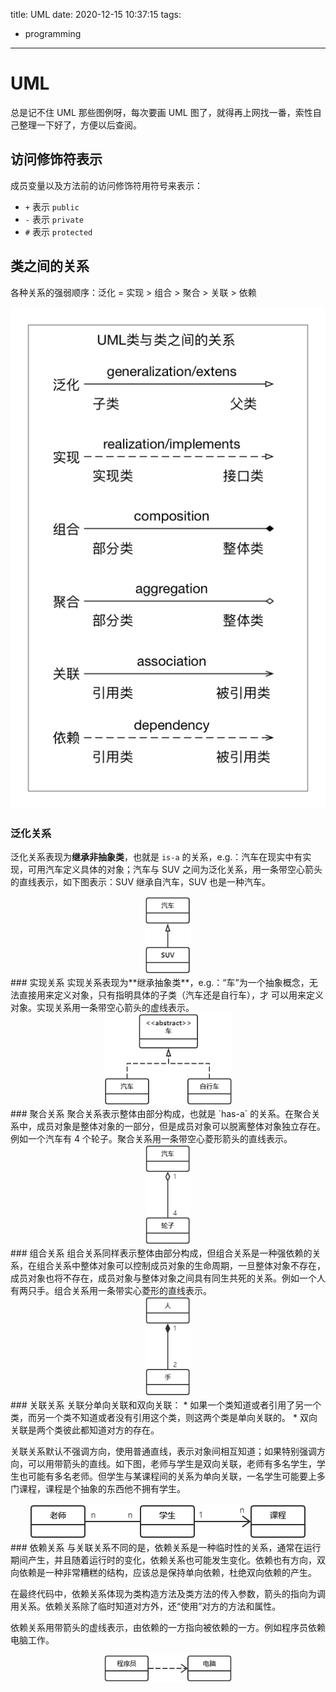 title: UML
date: 2020-12-15 10:37:15
tags:
- programming

---
# UML
总是记不住 UML 那些图例呀，每次要画 UML 图了，就得再上网找一番，索性自己整理一下好了，方便以后查阅。
## 访问修饰符表示

成员变量以及方法前的访问修饰符用符号来表示：
* `+` 表示 `public`
* `-` 表示 `private`
* `#` 表示 `protected`

## 类之间的关系

各种关系的强弱顺序：泛化 = 实现 > 组合 > 聚合 > 关联 > 依赖

![relation](/img/2020-12-15-uml/relation.png)

### 泛化关系
泛化关系表现为**继承非抽象类**，也就是 `is-a` 的关系，e.g.：汽车在现实中有实现，可用汽车定义具体的对象；汽车与 SUV 之间为泛化关系，用一条带空心箭头的直线表示，如下图表示：SUV 继承自汽车，SUV 也是一种汽车。

<div align=center><img src="/img/2020-12-15-uml/is-a.png" style="zoom:80%;"/></div>
### 实现关系
实现关系表现为**继承抽象类**，e.g.：“车”为一个抽象概念，无法直接用来定义对象，只有指明具体的子类（汽车还是自行车），才 可以用来定义对象。实现关系用一条带空心箭头的虚线表示。

<div align=center><img src="/img/2020-12-15-uml/realize.png" style="zoom:80%;"/></div>
### 聚合关系
聚合关系表示整体由部分构成，也就是 `has-a` 的关系。在聚合关系中，成员对象是整体对象的一部分，但是成员对象可以脱离整体对象独立存在。例如一个汽车有 4 个轮子。聚合关系用一条带空心菱形箭头的直线表示。

<div align=center><img src="/img/2020-12-15-uml/has-a.png" style="zoom:80%;"/></div>
### 组合关系
组合关系同样表示整体由部分构成，但组合关系是一种强依赖的关系，在组合关系中整体对象可以控制成员对象的生命周期，一旦整体对象不存在，成员对象也将不存在，成员对象与整体对象之间具有同生共死的关系。例如一个人有两只手。组合关系用一条带实心菱形的直线表示。

<div align=center><img src="/img/2020-12-15-uml/composition.png" style="zoom:80%;"/></div>
### 关联关系
关联分单向关联和双向关联：
* 如果一个类知道或者引用了另一个类，而另一个类不知道或者没有引用这个类，则这两个类是单向关联的。
* 双向关联是两个类彼此都知道对方的存在。

关联关系默认不强调方向，使用普通直线，表示对象间相互知道；如果特别强调方向，可以用带箭头的直线。如下图，老师与学生是双向关联，老师有多名学生，学生也可能有多名老师。但学生与某课程间的关系为单向关联，一名学生可能要上多门课程，课程是个抽象的东西他不拥有学生。

<div align=center><img src="/img/2020-12-15-uml/association.png" style="zoom:100%;"/></div>
### 依赖关系
与关联关系不同的是，依赖关系是一种临时性的关系，通常在运行期间产生，并且随着运行时的变化，依赖关系也可能发生变化。依赖也有方向，双向依赖是一种非常糟糕的结构，应该总是保持单向依赖，杜绝双向依赖的产生。

在最终代码中，依赖关系体现为类构造方法及类方法的传入参数，箭头的指向为调用关系。依赖关系除了临时知道对方外，还“使用”对方的方法和属性。

依赖关系用带箭头的虚线表示，由依赖的一方指向被依赖的一方。例如程序员依赖电脑工作。

<div align=center><img src="/img/2020-12-15-uml/dependency.png" style="zoom:80%;"/></div>

